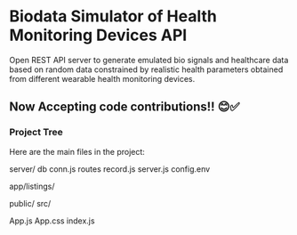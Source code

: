 # Biodata Simulator of Health Monitoring Devices API
Open REST API server to generate emulated bio signals and healthcare data based on random data constrained by realistic health parameters obtained from different wearable health monitoring devices.

## Now Accepting code contributions!! 😊✅


### Project Tree
Here are the main files in the project:

server/
db
conn.js
routes
record.js
server.js
config.env

app/listings/

public/
src/

App.js
App.css
index.js

